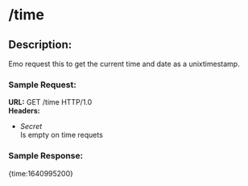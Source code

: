 # /time

## Description:
Emo request this to get the current time and date as a unixtimestamp.

### Sample Request:
**URL:** GET /time HTTP/1.0  
**Headers:**  
- *Secret*  
    Is empty on time requets

### Sample Response:
{time:1640995200}
